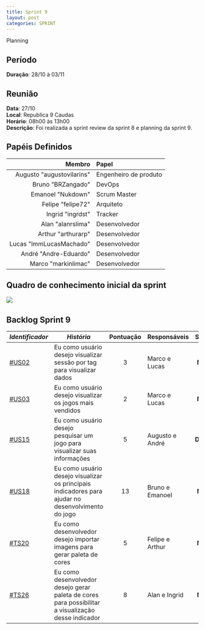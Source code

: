 ```yaml
---
title: Sprint 9
layout: post
categories: SPRINT
---
```

Planning

## Período

**Duração**: 28/10 à 03/11

## Reunião

<b>Data</b>: 27/10 <br/>
<b>Local</b>: Republica 9 Caudas<br/>
<b>Horário</b>: 08h00 às 13h00<br/>
<b>Descrição</b>: Foi realizada a sprint review da sprint 8 e planning da sprint 9.

## Papéis Definidos

|Membro|Papel|
|-:|:-|
|Augusto "augustovilarins" | Engenheiro de produto|
|Bruno "BRZangado" | DevOps |
|Emanoel "Nukdown" | Scrum Master |
|Felipe "felipe72" | Arquiteto |  
|Ingrid "ingrdst" | Tracker |
|Alan "alanrslima" | Desenvolvedor |
|Arthur "arthurarp" | Desenvolvedor |
|Lucas "lmmLucasMachado" | Desenvolvedor |
|André "Andre-Eduardo" | Desenvolvedor|
|Marco "markinlimac" | Desenvolvedor|

## Quadro de conhecimento inicial da sprint

<img src="https://i.imgur.com/noVYKuS.png" />

<img src="" />


## Backlog Sprint 9

| *Identificador* | ***História*** | **Pontuação** | **Responsáveis** | **Status** |
| ------ | ------------ |     :---:     |  ---------------- | :---:  |
| [#US02](https://github.com/fga-eps-mds/2018.2-GamesBI/issues/) | Eu como usuário desejo visualizar sessão por tag para visualizar dados |     3    | Marco e Lucas | **Nova**  |
|[#US03](https://github.com/fga-eps-mds/2018.2-GamesBI/issues/191) | Eu como usuário desejo visualizar os jogos mais vendidos  |     2    | Marco e Lucas | **Nova**  |
|[#US15](https://github.com/fga-eps-mds/2018.2-GamesBI/issues/147) | Eu como usuário desejo pesquisar um jogo para visualizar suas informações | 5 | Augusto e André | **Debito**  |
|[#US18](https://github.com/fga-eps-mds/2018.2-GamesBI/issues/) | Eu como usuário desejo visualizar os principais indicadores para ajudar no desenvolvimento do jogo | 13 | Bruno e Emanoel | **Nova**  |
|[#TS20](https://github.com/fga-eps-mds/2018.2-GamesBI/issues/) | Eu como desenvolvedor desejo importar imagens para gerar paleta de cores | 5 | Felipe e Arthur | **Nova**  |
|[#TS26](https://github.com/fga-eps-mds/2018.2-GamesBI/issues/) | Eu como desenvolvedor desejo gerar paleta de cores para possibilitar a visualização desse indicador | 8 | Alan e Ingrid | **Nova**  |
